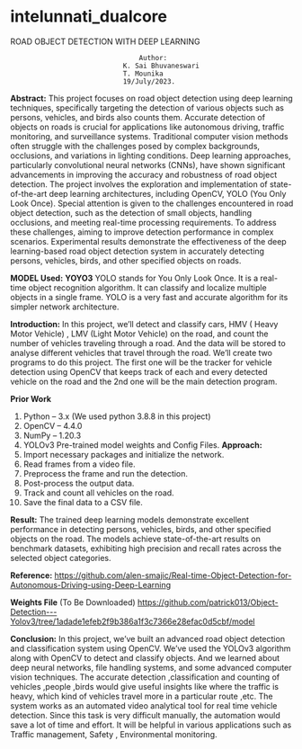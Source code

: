 # intelunnati_dualcore
 ROAD OBJECT DETECTION WITH DEEP LEARNING

									Author:
								K. Sai Bhuvaneswari 
								T. Mounika  
								19/July/2023.

**Abstract:**
This project focuses on road object detection using deep learning techniques, specifically targeting the detection of various objects such as persons, vehicles, and birds also counts them. Accurate detection of objects on roads is crucial for applications like autonomous driving, traffic monitoring, and surveillance systems. 
Traditional computer vision methods often struggle with the challenges posed by complex backgrounds, occlusions, and variations in lighting conditions. Deep learning approaches, particularly convolutional neural networks (CNNs), have shown significant advancements in improving the accuracy and robustness of road object detection.
The project involves the exploration and implementation of state-of-the-art deep learning architectures, including OpenCV, YOLO (You Only Look Once). 
Special attention is given to the challenges encountered in road object detection, such as the detection of small objects, handling occlusions, and meeting real-time processing requirements. To address these challenges, aiming to improve detection performance in complex scenarios.
Experimental results demonstrate the effectiveness of the deep learning-based road object detection system in accurately detecting persons, vehicles, birds, and other specified objects on roads. 

**MODEL Used:**
**YOYO3** 
YOLO stands for You Only Look Once. It is a real-time object recognition algorithm. It can classify and localize multiple objects in a single frame. YOLO is a very fast and accurate algorithm for its simpler network architecture.

**Introduction:**
In this project, we’ll detect and classify cars, HMV ( Heavy Motor Vehicle) , LMV (Light Motor Vehicle) on the road, and count the number of vehicles traveling through a road. And the data will be stored to analyse different vehicles that travel through the road.
We’ll create two programs to do this project. The first one will be the tracker for vehicle detection using OpenCV that keeps track of each and every detected vehicle on the road and the 2nd one will be the main detection program.
 

**Prior Work**
1. Python – 3.x (We used python 3.8.8 in this project)
2. OpenCV – 4.4.0
3. NumPy – 1.20.3
4. YOLOv3 Pre-trained model weights and Config Files.
**Approach:**
1.	Import necessary packages and initialize the network.
2.	Read frames from a video file.
3.	Preprocess the frame and run the detection.
4.	Post-process the output data.
5.	Track and count all vehicles on the road.
6.	Save the final data to a CSV file.

**Result:**
The trained deep learning models demonstrate excellent performance in detecting persons, vehicles, birds, and other specified objects on the road. The models achieve state-of-the-art results on benchmark datasets, exhibiting high precision and recall rates across the selected object categories.

 **Reference:**
https://github.com/alen-smajic/Real-time-Object-Detection-for-Autonomous-Driving-using-Deep-Learning

**Weights File** (To Be Downloaded)
https://github.com/patrick013/Object-Detection---Yolov3/tree/1adade1efeb2f9b386a1f3c7366e28efac0d5cbf/model

**Conclusion:**
In this project, we’ve built an advanced road object detection and classification system using OpenCV. We’ve used the YOLOv3 algorithm along with OpenCV to detect and classify objects. And we learned about deep neural networks, file handling systems, and some advanced computer vision techniques. The accurate detection ,classification and counting of vehicles ,people ,birds would give useful insights like where the traffic is heavy, which kind of vehicles travel more in a particular route ,etc. The system works as an automated video analytical tool for real time vehicle detection.  Since this task is very difficult manually, the automation would save a lot of time and effort. It will be helpful in various applications such as Traffic management, Safety , Environmental monitoring.



